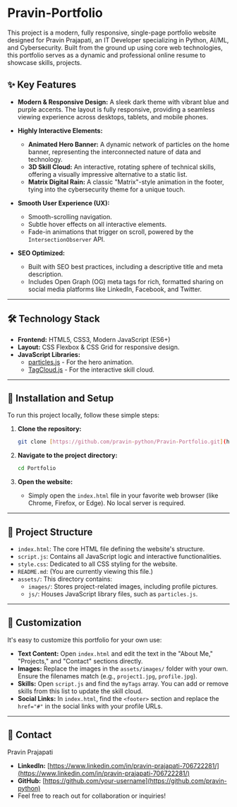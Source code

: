 # Pravin-Portfolio
This project is a modern, fully responsive, single-page portfolio website designed for Pravin Prajapati, an IT Developer specializing in Python, AI/ML, and Cybersecurity. Built from the ground up using core web technologies, this portfolio serves as a dynamic and professional online resume to showcase skills, projects.

## ✨ Key Features

-   **Modern & Responsive Design:** A sleek dark theme with vibrant blue and purple accents. The layout is fully responsive, providing a seamless viewing experience across desktops, tablets, and mobile phones.

-   **Highly Interactive Elements:**
    -   **Animated Hero Banner:** A dynamic network of particles on the home banner, representing the interconnected nature of data and technology.
    -   **3D Skill Cloud:** An interactive, rotating sphere of technical skills, offering a visually impressive alternative to a static list.
    -   **Matrix Digital Rain:** A classic "Matrix"-style animation in the footer, tying into the cybersecurity theme for a unique touch.

-   **Smooth User Experience (UX):**
    -   Smooth-scrolling navigation.
    -   Subtle hover effects on all interactive elements.
    -   Fade-in animations that trigger on scroll, powered by the `IntersectionObserver` API.

-   **SEO Optimized:**
    -   Built with SEO best practices, including a descriptive title and meta description.
    -   Includes Open Graph (OG) meta tags for rich, formatted sharing on social media platforms like LinkedIn, Facebook, and Twitter.

---

## 🛠️ Technology Stack

-   **Frontend:** HTML5, CSS3, Modern JavaScript (ES6+)
-   **Layout:** CSS Flexbox & CSS Grid for responsive design.
-   **JavaScript Libraries:**
    -   [particles.js](https://vincentgarreau.com/particles.js/) - For the hero animation.
    -   [TagCloud.js](https://www.npmjs.com/package/TagCloud) - For the interactive skill cloud.

---

## 🚀 Installation and Setup

To run this project locally, follow these simple steps:

1.  **Clone the repository:**
    ```bash
    git clone [https://github.com/pravin-python/Pravin-Portfolio.git](https://github.com/pravin-python/Pravin-Portfolio.git)
    ```

2.  **Navigate to the project directory:**
    ```bash
    cd Portfolio
    ```

3.  **Open the website:**
    -   Simply open the `index.html` file in your favorite web browser (like Chrome, Firefox, or Edge). No local server is required.

---

## 📁 Project Structure
* `index.html`: The core HTML file defining the website's structure.  
* `script.js`: Contains all JavaScript logic and interactive functionalities.  
* `style.css`: Dedicated to all CSS styling for the website.  
* `README.md`: (You are currently viewing this file.)  
* `assets/`: This directory contains:  
  * `images/`: Stores project-related images, including profile pictures.  
  * `js/`: Houses JavaScript library files, such as `particles.js`.
 
---

## 🔧 Customization

It's easy to customize this portfolio for your own use:

-   **Text Content:** Open `index.html` and edit the text in the "About Me," "Projects," and "Contact" sections directly.
-   **Images:** Replace the images in the `assets/images/` folder with your own. Ensure the filenames match (e.g., `project1.jpg`, `profile.jpg`).
-   **Skills:** Open `script.js` and find the `myTags` array. You can add or remove skills from this list to update the skill cloud.
-   **Social Links:** In `index.html`, find the `<footer>` section and replace the `href="#"` in the social links with your profile URLs.

---

## 📧 Contact

Pravin Prajapati
- **LinkedIn:** [https://www.linkedin.com/in/pravin-prajapati-706722281/](https://www.linkedin.com/in/pravin-prajapati-706722281/)
- **GitHub:** [https://github.com/your-username](https://github.com/pravin-python)
- Feel free to reach out for collaboration or inquiries!
